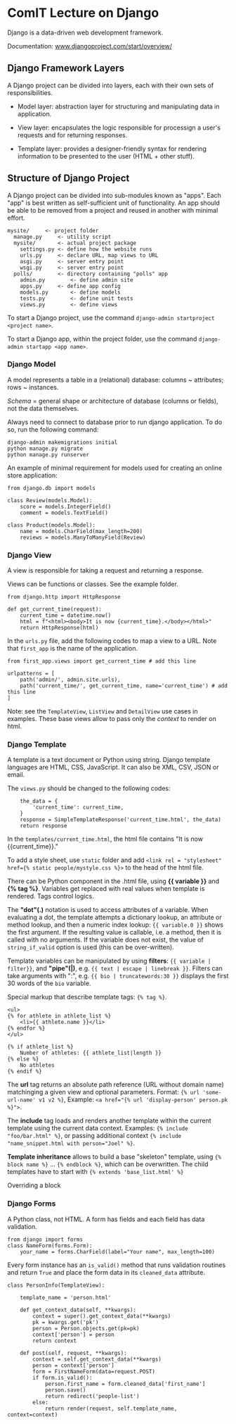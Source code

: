 # ComIT Lecture on Django

Django is a data-driven web development framework.

Documentation: www.djangoproject.com/start/overview/

## Django Framework Layers

A Django project can be divided into layers, each with their own sets of responsibilities.

- Model layer: abstraction layer for structuring and manipulating data in application.

- View layer: encapsulates the logic responsible for processign a user's requests and for returning responses.

- Template layer: provides a designer-friendly syntax for rendering information to be presented to the user (HTML + other stuff).

## Structure of Django Project

A Django project can be divided into sub-modules known as "apps". Each "app" is best written as self-sufficient unit of functionality. An app should be able to be removed from a project and reused in another with minimal effort.

```
mysite/		<- project folder
  manage.py		<- utility script
  mysite/		<- actual project package
    settings.py	<- define how the website runs
    urls.py		<- declare URL, map views to URL
    asgi.py		<- server entry point
    wsgi.py		<- server entry point
  polls/		<- directory containing "polls" app
    admin.py		<- define admin site
    apps.py		<- define app config
    models.py		<- define models
    tests.py		<- define unit tests
    views.py		<- define views
```

To start a Django project, use the command `django-admin startproject <project name>`.

To start a Django app, within the project folder, use the command `django-admin startapp <app name>`.

### Django Model

A model represents a table in a (relational) database: columns ~ attributes; rows ~ instances.

*Schema* = general shape or architecture of database (columns or fields), not the data themselves.

Always need to connect to database prior to run django application. To do so, run the following command:

```
django-admin makemigrations initial
python manage.py migrate
python manage.py runserver
```

An example of minimal requirement for models used for creating an online store application:

```
from django.db import models

class Review(models.Model):
    score = models.IntegerField()
    comment = models.TextField()

class Product(models.Model):
    name = models.CharField(max_length=200)
    reviews = models.ManyToManyField(Review)
```

### Django View

A view is responsible for taking a request and returning a response.

Views can be functions or classes. See the example folder.

```
from django.http import HttpResponse

def get_current_time(request):
	current_time = datetime.now()
	html = f"<html><body>It is now {current_time}.</body></html>"
	return HttpResponse(html)
```

In the `urls.py` file, add the following codes to map a view to a URL. Note that `first_app` is the name of the application.

```
from first_app.views import get_current_time # add this line

urlpatterns = [
    path('admin/', admin.site.urls),
    path('current_time/', get_current_time, name='current_time') # add this line
]
```

Note: see the `TemplateView`, `ListView` and `DetailView` use cases in examples. These base views allow to pass only the *context* to render on html. 

### Django Template

A template is a text document or Python using string. Django template languages are HTML, CSS, JavaScript. It can also be XML, CSV, JSON or email.

The `views.py` should be changed to the following codes:

```
    the_data = {
        'current_time': current_time,
    }
    response = SimpleTemplateResponse('current_time.html', the_data)
    return response
```

In the `templates/current_time.html`, the html file contains "It is now {{current_time}}."

To add a style sheet, use `static` folder and add `<link rel = "stylesheet" href={% static people/mystyle.css %}>` to the head of the html file.

There can be Python component in the .html file, using **{{ variable }}** and **{% tag %}**. Variables get replaced with real values when template is rendered. Tags control logics.

The **"dot"(.)** notation is used to access attributes of a variable. When evaluating a dot, the template attempts a dictionary lookup, an attribute or method lookup, and then a numeric index lookup: `{{ variable.0 }}` shows the first argument. If the resulting value is callable, i.e. a method, then it is called with no arguments. If the variable does not exist, the value of `string_if_valid` option is used (this can be over-written).

Template variables can be manipulated by using **filters**: `{{ variable | filter}}`, and **"pipe"(|)**, e.g. `{{ text | escape | linebreak }}`. Filters can take arguments with ":", e.g. `{{ bio | truncatewords:30 }}` displays the first 30 words of the `bio` variable.

Special markup that describe template tags: `{% tag %}`.

```
<ul>
{% for athlete in athlete_list %}
	<li>{{ athlete.name }}</li>
{% endfor %}
</ul>

{% if athlete_list %}
	Number of athletes: {{ athlete_list|length }}
{% else %}
	No athletes
{% endif %}
```

The **url** tag returns an absolute path reference (URL without domain name) matchinging a given view and optional parameters. Format: `{% url 'some-url-name' v1 v2 %}`, Example: `<a href="{% url 'display-person' person.pk %}">`.

The **include** tag loads and renders another template within the current template using the current data context. Examples: `{% include "foo/bar.html" %}`, or passing additional context `{% include "name_snippet.html with person="Joel" %}`.

**Template inheritance** allows to build a base "skeleton" template, using `{% block name %}` ... `{% endblock %}`, which can be overwritten. The child templates have to start with `{% extends 'base_list.html' %}`

Overriding a block

### Django Forms

A Python class, not HTML. A form has fields and each field has data validation.

```
from django import forms
class NameForm(forms.Form):
	your_name = forms.CharField(label="Your name", max_length=100)
```

Every form instance has an `is_valid()` method that runs validation routines and return `True` and place the form data in its `cleaned_data` attribute.

```
class PersonInfo(TemplateView):

    template_name = 'person.html'
    
    def get_context_data(self, **kwargs):
        context = super().get_context_data(**kwargs)
        pk = kwargs.get('pk')
        person = Person.objects.get(pk=pk)
        context['person'] = person
        return context 

    def post(self, request, **kwargs):
        context = self.get_context_data(**kwargs)
        person = context['person']
        form = FirstNameForm(data=request.POST)
        if form.is_valid():
            person.first_name = form.cleaned_data['first_name']
            person.save()
            return redirect('people-list')
        else:
            return render(request, self.template_name, context=context)
```

